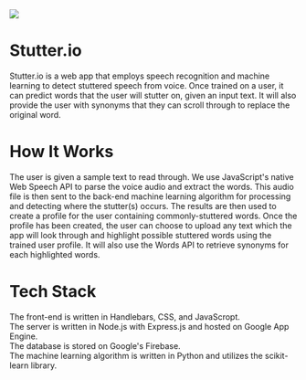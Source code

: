 <img src="https://challengepost-s3-challengepost.netdna-ssl.com/photos/production/software_photos/000/563/312/datas/gallery.jpg" />

# Stutter.io
Stutter.io is a web app that employs speech recognition and machine learning to detect stuttered speech from voice.  Once trained on a user, it can predict words that the user will stutter on, given an input text.  It will also provide the user with synonyms that they can scroll through to replace the original word.

# How It Works
The user is given a sample text to read through.  We use JavaScript's native Web Speech API to parse the voice audio and extract the words.  This audio file is then sent to the back-end machine learning algorithm for processing and detecting where the stutter(s) occurs.  The results are then used to create a profile for the user containing commonly-stuttered words.  Once the profile has been created, the user can choose to upload any text which the app will look through and highlight possible stuttered words using the trained user profile.  It will also use the Words API to retrieve synonyms for each highlighted words.

# Tech Stack
The front-end is written in Handlebars, CSS, and JavaScropt.<br />
The server is written in Node.js with Express.js and hosted on Google App Engine.<br />
The database is stored on Google's Firebase.<br />
The machine learning algorithm is written in Python and utilizes the scikit-learn library.
